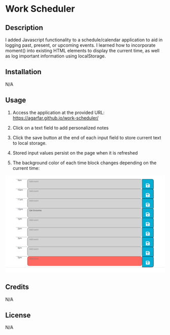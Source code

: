 # Work Scheduler

## Description

I added Javascript functionality to a schedule/calendar application to aid in logging past, present, or upcoming events. I learned how to incorporate moment() into existing HTML elements to display the current time, as well as log important information using localStorage.

## Installation

N/A

## Usage

1. Access the application at the provided URL: https://agarfar.github.io/work-scheduler/

2. Click on a text field to add personalized notes

3. Click the save button at the end of each input field to store current text to local storage.

4. Stored input values persist on the page when it is refreshed

5. The background color of each time block changes depending on the current time:

![Color-Coded Time Blocks](assets/images/backgroundColor.png)

## Credits

N/A

## License

N/A